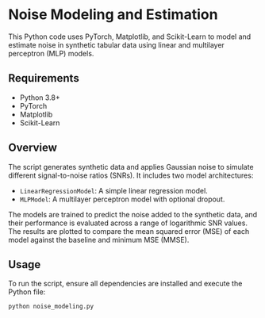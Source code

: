 # Noise Modeling and Estimation

This Python code uses PyTorch, Matplotlib, and Scikit-Learn to model and estimate noise in synthetic tabular data using linear and multilayer perceptron (MLP) models.

## Requirements
- Python 3.8+
- PyTorch
- Matplotlib
- Scikit-Learn

## Overview
The script generates synthetic data and applies Gaussian noise to simulate different signal-to-noise ratios (SNRs). It includes two model architectures:
- `LinearRegressionModel`: A simple linear regression model.
- `MLPModel`: A multilayer perceptron model with optional dropout.

The models are trained to predict the noise added to the synthetic data, and their performance is evaluated across a range of logarithmic SNR values. The results are plotted to compare the mean squared error (MSE) of each model against the baseline and minimum MSE (MMSE).

## Usage
To run the script, ensure all dependencies are installed and execute the Python file:
```bash
python noise_modeling.py
